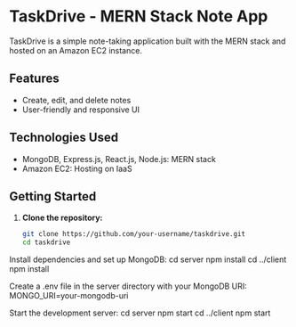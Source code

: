 # TaskDrive - MERN Stack Note App

TaskDrive is a simple note-taking application built with the MERN stack and hosted on an Amazon EC2 instance.

## Features
- Create, edit, and delete notes
- User-friendly and responsive UI

## Technologies Used
- MongoDB, Express.js, React.js, Node.js: MERN stack
- Amazon EC2: Hosting on IaaS

## Getting Started
1. **Clone the repository:**
   ```bash
   git clone https://github.com/your-username/taskdrive.git
   cd taskdrive

Install dependencies and set up MongoDB:
  cd server
  npm install
  cd ../client
  npm install

Create a .env file in the server directory with your MongoDB URI:
  MONGO_URI=your-mongodb-uri
  
Start the development server:
  cd server
  npm start
  cd ../client
  npm start

